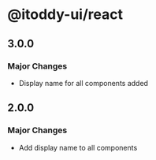 # @itoddy-ui/react

## 3.0.0

### Major Changes

- Display name for all components added

## 2.0.0

### Major Changes

- Add display name to all components
